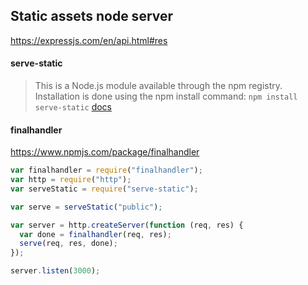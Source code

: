 ## Static assets node server

https://expressjs.com/en/api.html#res

#### serve-static

> This is a Node.js module available through the npm registry. Installation is done using the npm install command: `npm install serve-static` [docs](https://www.npmjs.com/package/serve-static)

#### finalhandler

https://www.npmjs.com/package/finalhandler

```javascript
var finalhandler = require("finalhandler");
var http = require("http");
var serveStatic = require("serve-static");

var serve = serveStatic("public");

var server = http.createServer(function (req, res) {
  var done = finalhandler(req, res);
  serve(req, res, done);
});

server.listen(3000);
```
